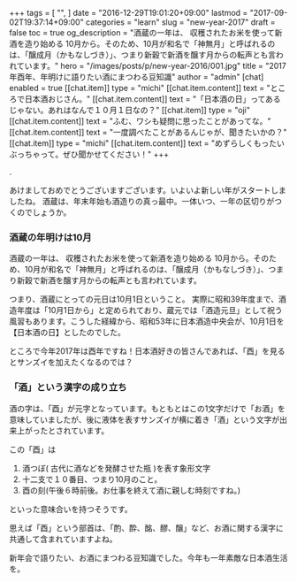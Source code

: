 +++
tags = [
  "",
]
date = "2016-12-29T19:01:20+09:00"
lastmod = "2017-09-02T19:37:14+09:00"
categories = "learn"
slug = "new-year-2017"
draft = false
toc = true
og_description = "酒蔵の一年は、 収穫されたお米を使って新酒を造り始める 10月から。そのため、10月が和名で「神無月」と呼ばれるのは、「醸成月（かもなしづき）」、つまり新穀で新酒を醸す月からの転声とも言われています。"
hero = "/images/posts/p/new-year-2016/001.jpg"
title = "2017年酉年、年明けに語りたい酒にまつわる豆知識"
author = "admin"
[chat]
  enabled = true
  [[chat.item]]
    type = "michi"
    [[chat.item.content]]
      text = "ところで日本酒おじさん。"
    [[chat.item.content]]
      text = "「日本酒の日」ってあるじゃない。あれはなんで１０月１日なの？"
  [[chat.item]]
    type = "oji"
    [[chat.item.content]]
      text = "ふむ、ワシも疑問に思ったことがあってな。"
    [[chat.item.content]]
      text = "一度調べたことがあるんじゃが、聞きたいかの？"
  [[chat.item]]
    type = "michi"
    [[chat.item.content]]
      text = "めずらしくもったいぶっちゃって。ぜひ聞かせてください！"
+++




.

あけましておめでとうございますございます。いよいよ新しい年がスタートしましたね。
酒蔵は、年末年始も酒造りの真っ最中。一体いつ、一年の区切りがつくのでしょうか。

### 酒蔵の年明けは10月

酒蔵の一年は、 収穫されたお米を使って新酒を造り始める 10月から。そのため、10月が和名で「神無月」と呼ばれるのは、「醸成月（かもなしづき）」、つまり新穀で新酒を醸す月からの転声とも言われています。

つまり、酒蔵にとっての元日は10月1日ということ。 実際に昭和39年度まで、酒造年度は「10月1日から」と定められており、蔵元では「酒造元旦」として祝う風習もあります。こうした経緯から、昭和53年に日本酒造中央会が、10月1日を【日本酒の日】としたのでした。

ところで今年2017年は酉年ですね！日本酒好きの皆さんであれば、「酉」を見るとサンズイを加えたくなるのでは？

### 「酒」という漢字の成り立ち

酒の字は、「酉」が元字となっています。もともとはこの1文字だけで「お酒」を意味していましたが、後に液体を表すサンズイが横に着き「酒」という文字が出来上がったとされています。

この「酉」は

1. 酒つぼ( 古代に酒などを発酵させた瓶 )を表す象形文字
2. 十二支で１０番目、つまり10月のこと。
3. 酉の刻(午後６時前後。お仕事を終えて酒に親しむ時刻ですね。)

といった意味合いを持つそうです。

思えば「酉」という部首は、「酌、酔、酩、醪、醸」など、お酒に関する漢字に共通して含まれていますよね。

新年会で語りたい、お酒にまつわる豆知識でした。今年も一年素敵な日本酒生活を。

